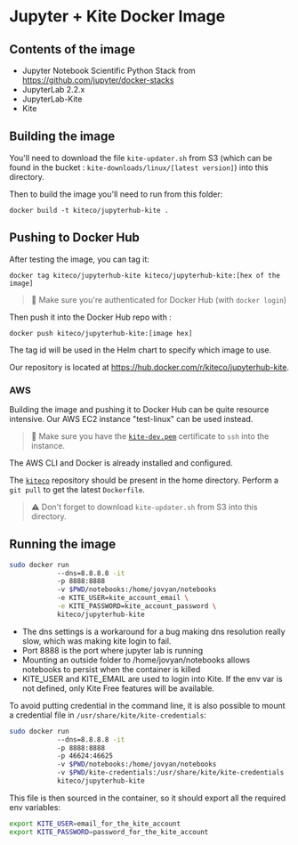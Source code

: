 # Jupyter + Kite Docker Image

## Contents of the image
- Jupyter Notebook Scientific Python Stack from https://github.com/jupyter/docker-stacks
- JupyterLab 2.2.x
- JupyterLab-Kite
- Kite

## Building the image

You'll need to download the file `kite-updater.sh` from S3 (which can be found in the bucket : `kite-downloads/linux/[latest version]`) into this directory.

Then to build the image you'll need to run from this folder:
```
docker build -t kiteco/jupyterhub-kite .
```

## Pushing to Docker Hub

After testing the image, you can tag it:
```
docker tag kiteco/jupyterhub-kite kiteco/jupyterhub-kite:[hex of the image]
```
> 🛑 Make sure you're authenticated for Docker Hub (with `docker login`)

Then push it into the Docker Hub repo with :
```
docker push kiteco/jupyterhub-kite:[image hex]
```
The tag id will be used in the Helm chart to specify which image to use. 

Our repository is located at https://hub.docker.com/r/kiteco/jupyterhub-kite.

### AWS
Building the image and pushing it to Docker Hub can be quite resource intensive. Our AWS EC2 instance "test-linux" can be used instead.

> 🛑 Make sure you have the [`kite-dev.pem`](https://github.com/kiteco/kiteco#ssh-access) certificate to `ssh` into the instance.

The AWS CLI and Docker is already installed and configured.

The [`kiteco`](https://github.com/kiteco/kiteco) repository should be present in the home directory. Perform a `git pull` to get the latest `Dockerfile`. 

> ⚠️ Don't forget to download `kite-updater.sh` from S3 into this directory.

## Running the image

```sh
sudo docker run 
            --dns=8.8.8.8 -it 
            -p 8888:8888 
            -v $PWD/notebooks:/home/jovyan/notebooks 
            -e KITE_USER=kite_account_email \
            -e KITE_PASSWORD=kite_account_password \
            kiteco/jupyterhub-kite
```

- The dns settings is a workaround for a bug making dns resolution really slow, which was making kite login to fail.
- Port 8888 is the port where jupyter lab is running
- Mounting an outside folder to /home/jovyan/notebooks allows notebooks to persist when the container is killed
- KITE_USER and KITE_EMAIL are used to login into Kite. If the env var is not defined, only Kite Free features will be available. 


To avoid putting credential in the command line, it is also possible to mount a credential file in `/usr/share/kite/kite-credentials`:

```sh
sudo docker run 
            --dns=8.8.8.8 -it 
            -p 8888:8888 
            -p 46624:46625 
            -v $PWD/notebooks:/home/jovyan/notebooks 
            -v $PWD/kite-credentials:/usr/share/kite/kite-credentials 
            kiteco/jupyterhub-kite
```

            
This file is then sourced in the container, so it should export all the required env variables:

```sh
export KITE_USER=email_for_the_kite_account
export KITE_PASSWORD=password_for_the_kite_account
```
